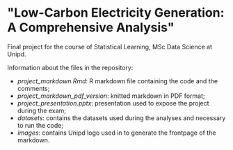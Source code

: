 # "Low-Carbon Electricity Generation: A Comprehensive Analysis"

Final project for the course of Statistical Learning, MSc Data Science at Unipd.

Information about the files in the repository:
- _project_markdown.Rmd_: R markdown file containing the code and the comments;
- _project_markdown_pdf_version_: knitted markdown in PDF format;
- _project_presentation.pptx_: presentation used to expose the project during the exam;
- _datasets_: contains the datasets used during the analyses and necessary to run the code;
- _images_: contains Unipd logo used in to generate the frontpage of the markdown.
